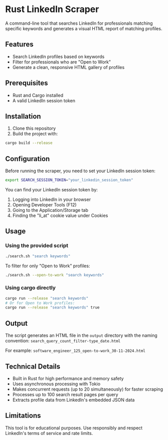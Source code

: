 # Rust LinkedIn Scraper

A command-line tool that searches LinkedIn for professionals matching specific keywords and generates a visual HTML report of matching profiles.

## Features

- Search LinkedIn profiles based on keywords
- Filter for professionals who are "Open to Work"
- Generate a clean, responsive HTML gallery of profiles

## Prerequisites

- Rust and Cargo installed
- A valid LinkedIn session token

## Installation

1. Clone this repository
2. Build the project with:

```bash
cargo build --release
```

## Configuration

Before running the scraper, you need to set your LinkedIn session token:

```bash
export SEARCH_SESSION_TOKEN="your_linkedin_session_token"
```

You can find your LinkedIn session token by:

1. Logging into LinkedIn in your browser
2. Opening Developer Tools (F12)
3. Going to the Application/Storage tab
4. Finding the "li_at" cookie value under Cookies

## Usage

### Using the provided script

```bash
./search.sh "search keywords"
```

To filter for only "Open to Work" profiles:

```bash
./search.sh --open-to-work "search keywords"
```

### Using cargo directly

```bash
cargo run --release "search keywords"
# Or for Open to Work profiles:
cargo run --release "search keywords" true
```

## Output

The script generates an HTML file in the `output` directory with the naming convention:
`search_query_count_filter-type_date.html`

For example: `software_engineer_125_open-to-work_30-11-2024.html`

## Technical Details

- Built in Rust for high performance and memory safety
- Uses asynchronous processing with Tokio
- Makes concurrent requests (up to 20 simultaneously) for faster scraping
- Processes up to 100 search result pages per query
- Extracts profile data from LinkedIn's embedded JSON data

## Limitations

This tool is for educational purposes. Use responsibly and respect LinkedIn's terms of service and rate limits.
